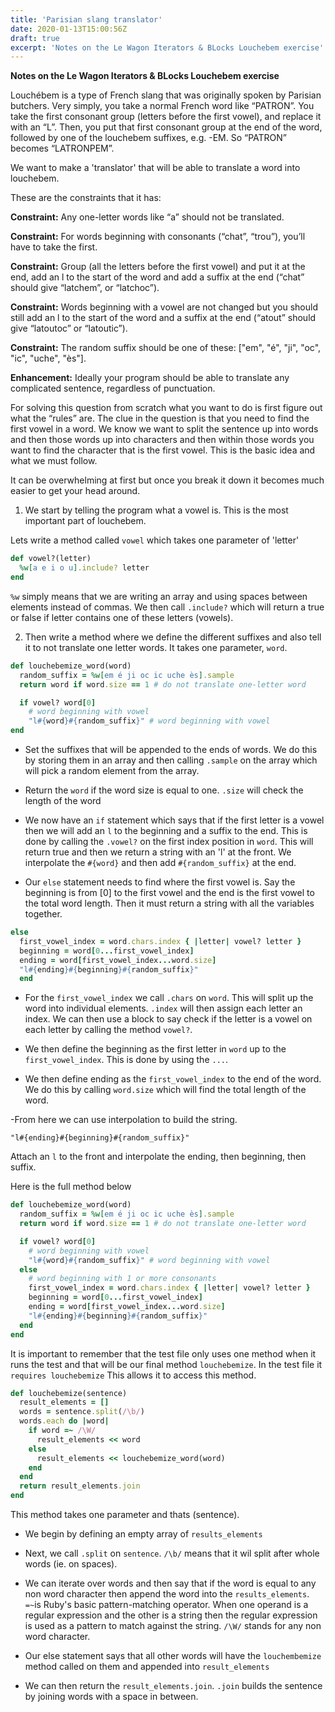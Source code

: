 ```yaml
---
title: 'Parisian slang translator'
date: 2020-01-13T15:00:56Z
draft: true
excerpt: 'Notes on the Le Wagon Iterators & BLocks Louchebem exercise'
---
```


**Notes on the Le Wagon Iterators & BLocks Louchebem exercise**

Louchébem is a type of French slang that was originally spoken by Parisian butchers. Very simply, you take a normal French word like “PATRON”. You take the first consonant group (letters before the first vowel), and replace it with an “L”. Then, you put that first consonant group at the end of the word, followed by one of the louchebem suffixes, e.g. -EM. So “PATRON” becomes “LATRONPEM”.

We want to make a 'translator' that will be able to translate a word into louchebem.

These are the constraints that it has:

**Constraint:** Any one-letter words like “a” should not be translated.

**Constraint:** For words beginning with consonants (“chat”, “trou”), you’ll have to take the first.

**Constraint:** Group (all the letters before the first vowel) and put it at the end, add an l to the start of the word and add a suffix at the end (“chat” should give “latchem”, or “latchoc”).

**Constraint:** Words beginning with a vowel are not changed but you should still add an l to the start of the word and a suffix at the end (“atout” should give “latoutoc” or “latoutic”).

**Constraint:** The random suffix should be one of these: ["em", "é", "ji", "oc", "ic", "uche", "ès"].

**Enhancement:** Ideally your program should be able to translate any complicated sentence, regardless of punctuation.

For solving this question from scratch what you want to do is first figure out what the “rules” are. The clue in the question is that you need to find the first vowel in a word. We know we want to split the sentence up into words and then those words up into characters and then within those words you want to find the character that is the first vowel. This is the basic idea and what we must follow.

It can be overwhelming at first but once you break it down it becomes much easier to get your head around.

1. We start by telling the program what a vowel is. This is the most important part of louchebem.

Lets write a method called `vowel` which takes one parameter of 'letter'

```ruby
def vowel?(letter)
  %w[a e i o u].include? letter
end
```

`%w` simply means that we are writing an array and using spaces between elements instead of commas. We then call `.include?` which will return a true or false if letter contains one of these letters (vowels).

2. Then write a method where we define the different suffixes and also tell it to not translate one letter words. It takes one parameter, `word`.

```ruby
def louchebemize_word(word)
  random_suffix = %w[em é ji oc ic uche ès].sample
  return word if word.size == 1 # do not translate one-letter word

  if vowel? word[0]
    # word beginning with vowel
    "l#{word}#{random_suffix}" # word beginning with vowel
end
```

- Set the suffixes that will be appended to the ends of words. We do this by storing them in an array and then calling `.sample` on the array which will pick a random element from the array.

- Return the `word` if the word size is equal to one. `.size` will check the length of the word

- We now have an `if` statement which says that if the first letter is a vowel then we will add an `l` to the beginning and a suffix to the end. This is done by calling the `.vowel?` on the first index position in `word`. This will return true and then we return a string with an 'l' at the front. We interpolate the `#{word}` and then add `#{random_suffix}` at the end.

- Our `else` statement needs to find where the first vowel is. Say the beginning is from [0] to the first vowel and the end is the first vowel to the total word length. Then it must return a string with all the variables together.

```ruby
else
  first_vowel_index = word.chars.index { |letter| vowel? letter }
  beginning = word[0...first_vowel_index]
  ending = word[first_vowel_index...word.size]
  "l#{ending}#{beginning}#{random_suffix}"
  end
```

- For the `first_vowel_index` we call `.chars` on `word`. This will split up the word into individual elements. `.index` will then assign each letter an index. We can then use a block to say check if the letter is a vowel on each letter by calling the method `vowel?`.

- We then define the beginning as the first letter in `word` up to the `first_vowel_index`. This is done by using the `...`.

- We then define ending as the `first_vowel_index` to the end of the word. We do this by calling `word.size` which will find the total length of the word.

-From here we can use interpolation to build the string.

`"l#{ending}#{beginning}#{random_suffix}"`

Attach an `l` to the front and interpolate the ending, then beginning, then suffix.

Here is the full method below

```ruby
def louchebemize_word(word)
  random_suffix = %w[em é ji oc ic uche ès].sample
  return word if word.size == 1 # do not translate one-letter word

  if vowel? word[0]
    # word beginning with vowel
    "l#{word}#{random_suffix}" # word beginning with vowel
  else
    # word beginning with 1 or more consonants
    first_vowel_index = word.chars.index { |letter| vowel? letter }
    beginning = word[0...first_vowel_index]
    ending = word[first_vowel_index...word.size]
    "l#{ending}#{beginning}#{random_suffix}"
  end
end
```

It is important to remember that the test file only uses one method when it runs the test and that will be our final method `louchebemize`. In the test file it `requires louchebemize` This allows it to access this method.

```ruby
def louchebemize(sentence)
  result_elements = []
  words = sentence.split(/\b/)
  words.each do |word|
    if word =~ /\W/
      result_elements << word
    else
      result_elements << louchebemize_word(word)
    end
  end
  return result_elements.join
end
```

This method takes one parameter and thats (sentence).

- We begin by defining an empty array of `results_elements`

- Next, we call `.split` on `sentence`. `/\b/` means that it wil split after whole words (ie. on spaces).

- We can iterate over words and then say that if the word is equal to any non word character then append the word into the `results_elements`. `=~`is Ruby's basic pattern-matching operator. When one operand is a regular expression and the other is a string then the regular expression is used as a pattern to match against the string. `/\W/` stands for any non word character.

- Our else statement says that all other words will have the `louchembemize` method called on them and appended into `result_elements`

- We can then return the `result_elements.join`. `.join` builds the sentence by joining words with a space in between.
